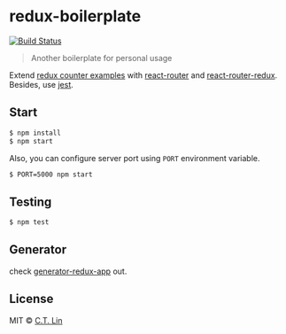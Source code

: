 # redux-boilerplate

[![Build Status][travis-image]][travis-url]

> Another boilerplate for personal usage

Extend [redux counter examples](https://github.com/reactjs/redux/tree/master/examples/counter) with [react-router](https://github.com/reactjs/react-router) and [react-router-redux](https://github.com/reactjs/react-router-redux). Besides, use [jest](https://facebook.github.io/jest/).

## Start

```sh
$ npm install
$ npm start
```

Also, you can configure server port using `PORT` environment variable.

```sh
$ PORT=5000 npm start
```

## Testing

```sh
$ npm test
```

## Generator

check [generator-redux-app](https://github.com/chentsulin/generator-redux-app) out.

## License

MIT © [C.T. Lin](https://github.com/chentsulin/redux-boilerplate)

[travis-image]: https://travis-ci.org/chentsulin/redux-boilerplate.svg?branch=master
[travis-url]: https://travis-ci.org/chentsulin/redux-boilerplate
